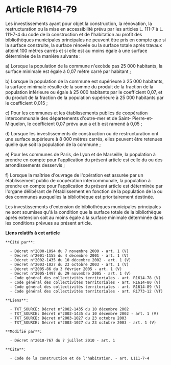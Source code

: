 # Article R1614-79

Les investissements ayant pour objet la construction, la rénovation, la restructuration ou la mise en accessibilité prévu par
les articles L. 111-7 à L. 111-7-4 du code de la construction et de l'habitation au profit des bibliothèques municipales
principales ne peuvent être pris en compte que si la surface construite, la surface rénovée ou la surface totale après
travaux atteint 100 mètres carrés et si elle est au moins égale à une surface déterminée de la manière suivante : 

a) Lorsque la population de la commune n'excède pas 25 000 habitants, la surface minimale est égale à 0,07 mètre carré par
habitant ; 

b) Lorsque la population de la commune est supérieure à 25 000 habitants, la surface minimale résulte de la somme du produit
de la fraction de la population inférieure ou égale à 25 000 habitants par le coefficient 0,07, et du produit de la fraction
de la population supérieure à 25 000 habitants par le coefficient 0,015 ; 

c) Pour les communes et les établissements publics de coopération intercommunale des départements d'outre-mer et de Saint-
Pierre-et-Miquelon, le coefficient 0,07 prévu aux a et b est ramené à 0,05 ; 

d) Lorsque les investissements de construction ou de restructuration ont une surface supérieure à 8 000 mètres carrés, elles
peuvent être retenues quelle que soit la population de la commune ; 

e) Pour les communes de Paris, de Lyon et de Marseille, la population à prendre en compte pour l'application du présent
article est celle du ou des arrondissements desservis ; 

f) Lorsque la maîtrise d'ouvrage de l'opération est assurée par un établissement public de coopération intercommunale, la
population à prendre en compte pour l'application du présent article est déterminée par l'organe délibérant de
l'établissement en fonction de la population de la ou des communes auxquelles la bibliothèque est prioritairement destinée. 

Les investissements d'extension de bibliothèques municipales principales ne sont soumises qu'à la condition que la surface
totale de la bibliothèque après extension soit au moins égale à la surface minimale déterminée dans les conditions prévues au
présent article.

**Liens relatifs à cet article**

	**Cité par**:

	  - Décret n°2000-1094 du 7 novembre 2000 - art. 1 (V)
	  - Décret n°2001-1155 du 4 décembre 2001 - art. 1 (V)
	  - Décret n°2002-1435 du 10 décembre 2002 - art. 1 (V)
	  - Décret n°2003-1027 du 23 octobre 2003 - art. 1 (V)
	  - Décret n°2005-86 du 3 février 2005 - art. 1 (V)
	  - Décret n°2005-1497 du 29 novembre 2005 - art. 1 (V)
	  - Code général des collectivités territoriales - art. R1614-78 (V)
	  - Code général des collectivités territoriales - art. R1614-80 (V)
	  - Code général des collectivités territoriales - art. R1614-89 (V)
	  - Code général des collectivités territoriales - art. R1773-12 (VT)

	**Liens**:

	  - TXT_SOURCE: Décret n°2002-1435 du 10 décembre 2002
	  - TXT_SOURCE: Décret n°2002-1435 du 10 décembre 2002 - art. 1 (V)
	  - TXT_SOURCE: Décret n°2003-1027 du 23 octobre 2003
	  - TXT_SOURCE: Décret n°2003-1027 du 23 octobre 2003 - art. 1 (V)

	**Modifié par**:

	  - Décret n°2010-767 du 7 juillet 2010 - art. 1

	**Cite**:

	  - Code de la construction et de l'habitation. - art. L111-7-4

